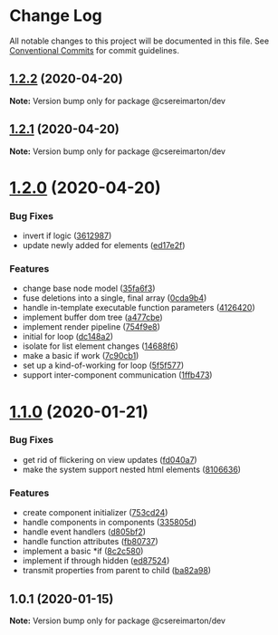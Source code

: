 # Change Log

All notable changes to this project will be documented in this file.
See [Conventional Commits](https://conventionalcommits.org) for commit guidelines.

## [1.2.2](https://github.com/NuttyYokel/droplet/compare/@csereimarton/dev@1.2.1...@csereimarton/dev@1.2.2) (2020-04-20)

**Note:** Version bump only for package @csereimarton/dev





## [1.2.1](https://github.com/NuttyYokel/droplet/compare/@csereimarton/dev@1.2.0...@csereimarton/dev@1.2.1) (2020-04-20)

**Note:** Version bump only for package @csereimarton/dev





# [1.2.0](https://github.com/NuttyYokel/droplet/compare/@csereimarton/dev@1.1.0...@csereimarton/dev@1.2.0) (2020-04-20)


### Bug Fixes

* invert if logic ([3612987](https://github.com/NuttyYokel/droplet/commit/3612987f4eaefd8be6b6e48dcc5d53357134f4a5))
* update newly added for elements ([ed17e2f](https://github.com/NuttyYokel/droplet/commit/ed17e2f4378d5d1df1eef81c47c3cf12b802a9eb))


### Features

* change base node model ([35fa6f3](https://github.com/NuttyYokel/droplet/commit/35fa6f39947d6a72d655476a4dc209a5ea759e8a))
* fuse deletions into a single, final array ([0cda9b4](https://github.com/NuttyYokel/droplet/commit/0cda9b49de3f811e0f68d6650af607bf380ba361))
* handle in-template executable function parameters ([4126420](https://github.com/NuttyYokel/droplet/commit/4126420184da9d45fe1a62d478fbddc9331900e2))
* implement buffer dom tree ([a477cbe](https://github.com/NuttyYokel/droplet/commit/a477cbe6751d430169c87777ea6a5bec053adb8e))
* implement render pipeline ([754f9e8](https://github.com/NuttyYokel/droplet/commit/754f9e86ba08b4a9173bdf9152777d2a451195d0))
* initial for loop ([dc148a2](https://github.com/NuttyYokel/droplet/commit/dc148a2c6a62d76380fe5883b68e290546baa6dc))
* isolate for list element changes ([14688f6](https://github.com/NuttyYokel/droplet/commit/14688f6ad5b72fc4729e219b82a05c58fc06b949))
* make a basic if work ([7c90cb1](https://github.com/NuttyYokel/droplet/commit/7c90cb1121ab2e5667a1ead897a7fb6258dff573))
* set up a kind-of-working for loop ([5f5f577](https://github.com/NuttyYokel/droplet/commit/5f5f577227f7d7953b9737dcf78009caaae8755d))
* support inter-component communication ([1ffb473](https://github.com/NuttyYokel/droplet/commit/1ffb473f1ae9a950f606c37b673136ef1163b98b))





# [1.1.0](https://github.com/NuttyYokel/droplet/compare/@csereimarton/dev@1.0.1...@csereimarton/dev@1.1.0) (2020-01-21)


### Bug Fixes

* get rid of flickering on view updates ([fd040a7](https://github.com/NuttyYokel/droplet/commit/fd040a7c290f84aa14caa888f588aad53233c9c3))
* make the system support nested html elements ([8106636](https://github.com/NuttyYokel/droplet/commit/81066363ce635bf3e520646c00ee34cefcf23a2b))


### Features

* create component initializer ([753cd24](https://github.com/NuttyYokel/droplet/commit/753cd24097d6708bf07035af2278d1a62b4a6230))
* handle components in components ([335805d](https://github.com/NuttyYokel/droplet/commit/335805d49270cd2fe380380d5b10f851a73eb76f))
* handle event handlers ([d805bf2](https://github.com/NuttyYokel/droplet/commit/d805bf2dca63580bb440e0a7ea2b74b97a3a2cfa))
* handle function attributes ([fb80737](https://github.com/NuttyYokel/droplet/commit/fb80737b6b11bd7274d5352d42964c281f96405d))
* implement a basic *if ([8c2c580](https://github.com/NuttyYokel/droplet/commit/8c2c58036003aab15ee24f5798e6aff504ff18bd))
* implement if through hidden ([ed87524](https://github.com/NuttyYokel/droplet/commit/ed875240bb3b8aa69051954505511adf4008c542))
* transmit properties from parent to child ([ba82a98](https://github.com/NuttyYokel/droplet/commit/ba82a982273fdf2032a0039ea761f8f57aeb8520))





## 1.0.1 (2020-01-15)

**Note:** Version bump only for package @csereimarton/dev
